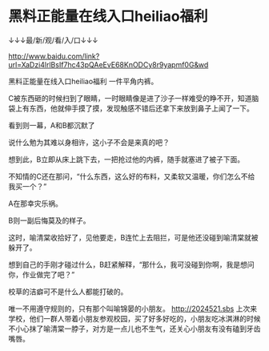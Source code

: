 # 黑料正能量在线入口heiliao福利

↓↓↓最/新/观/看/入/口↓↓↓

http://www.baidu.com/link?url=XaDzi4lrlBsIf7hc43pQAeEvE68KnODCy8r9yapmf0G&wd

黑料正能量在线入口heiliao福利
一件平角内裤。

C被东西砸的时候扫到了眼睛，一时眼睛像是进了沙子一样难受的睁不开，知道脑袋上有东西，他就伸手摸了摸，发现触感不错后还拿下来放到鼻子上闻了一下。

看到则一幕，A和B都沉默了

说什么勉为其难以身相许，这小子不会是来真的吧？

想到此，B立即从床上跳下去，一把抢过他的内裤，随手就塞进了被子下面。

不知情的C还在那问，“什么东西，这么好的布料，又柔软又温暖，你们怎么不给我买一个？”

A在那幸灾乐祸。

B则一副后悔莫及的样子。

这时，喻清棠收拾好了，见他要走，B连忙上去阻拦，可是他还没碰到喻清棠就被躲开了。

想到自己的手刚才碰过什么，B赶紧解释，“那什么，我可没碰到你啊，我是想问你，作业做完了吧？”

校草的洁癖可不是什么人都能打破的。

唯一不用遵守规则的，只有那个叫喻锦晏的小朋友。
http://2024521.sbs
上次来学校，他们一群人带着小朋友参观校园，买了好多好吃的，小朋友吃冰淇淋的时候不小心抹了喻清棠一脖子，对方是一点儿也不生气，还关心小朋友有没有磕到牙齿嘴唇。
